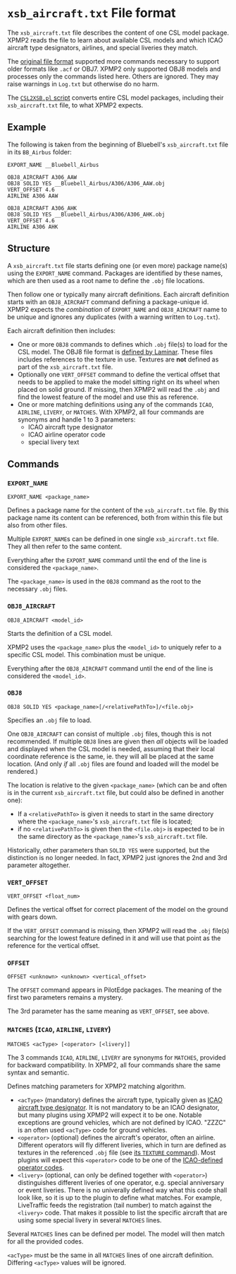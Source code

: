 `xsb_aircraft.txt` File format
==

The `xsb_aircraft.txt` file describes the content of one CSL model package.
XPMP2 reads the file to learn about available CSL models and which ICAO aircraft
type designators, airlines, and special liveries they match.

The [original file format](https://github.com/kuroneko/libxplanemp/wiki/LegacyCSL#aircraft-directory-text-file-format)
supported more commands necessary to support older formats like `.acf` or
OBJ7. XPMP2 only supported OBJ8 models and processes only the commands
listed here. Others are ignored. They may raise warnings in `Log.txt` but
otherwise do no harm.

The [`CSL2XSB.pl` script](https://github.com/TwinFan/CSL2XSB)
converts entire CSL model packages, including their `xsb_aircraft.txt` file,
to what XPMP2 expects.

Example
--

The following is taken from the beginning of Bluebell's `xsb_aircraft.txt`
file in its `BB_Airbus` folder:

```
EXPORT_NAME __Bluebell_Airbus

OBJ8_AIRCRAFT A306_AAW
OBJ8 SOLID YES __Bluebell_Airbus/A306/A306_AAW.obj
VERT_OFFSET 4.6
AIRLINE A306 AAW

OBJ8_AIRCRAFT A306_AHK
OBJ8 SOLID YES __Bluebell_Airbus/A306/A306_AHK.obj
VERT_OFFSET 4.6
AIRLINE A306 AHK
```

Structure
--

A `xsb_aircraft.txt` file starts defining one (or even more) package
name(s) using the `EXPORT_NAME` command. Packages are identified by these
names, which are then used as a root name to define the `.obj` file locations.

Then follow one or typically many aircraft definitions. Each aircraft definition
starts with an `OBJ8_AIRCRAFT` command defining a package-unique id.
XPMP2 expects the _combination_ of `EXPORT_NAME` and `OBJ8_AIRCRAFT` name
to be unique and ignores any duplicates (with a warning written to `Log.txt`).

Each aircraft definition then includes:
- One or more `OBJ8` commands to defines which `.obj` file(s) to load for the
  CSL model.
  The OBJ8 file format is
  [defined by Laminar](https://developer.x-plane.com/article/obj8-file-format-specification/).
  These files includes references to the texture in use. Textures are **not**
  defined as part of the `xsb_aircraft.txt` file.
- Optionally one `VERT_OFFSET` command to define the vertical offset that
  needs to be applied to make the model sitting right on its wheel when
  placed on solid ground.
  If missing, then XPMP2 will read the `.obj` and find the lowest feature of
  the model and use this as reference.
- One or more matching definitions using any of the commands `ICAO`, `AIRLINE`,
  `LIVERY`, or `MATCHES`. With XPMP2, all four commands are synonyms and
  handle 1 to 3 parameters:
  - ICAO aircraft type designator
  - ICAO airline operator code
  - special livery text

Commands
--

### `EXPORT_NAME`

```
EXPORT_NAME <package_name>
```

Defines a package name for the content of the `xsb_aircraft.txt` file.
By this package name its content can be referenced, both from within
this file but also from other files.

Multiple `EXPORT_NAME`s can be defined in one single `xsb_aircraft.txt` file.
They all then refer to the same content.

Everything after the `EXPORT_NAME` command until the end of the line is considered
the `<package_name>`.

The `<package_name>` is used in the `OBJ8` command as the root to the
necessary `.obj` files.

### `OBJ8_AIRCRAFT`

```
OBJ8_AIRCRAFT <model_id>
```

Starts the definition of a CSL model.

XPMP2 uses the `<package_name>` plus the `<model_id>`
to uniquely refer to a specific CSL model. This combination must be unique.

Everything after the `OBJ8_AIRCRAFT` command until the end of the line is considered
the `<model_id>`.

### `OBJ8`

```
OBJ8 SOLID YES <package_name>[/<relativePathTo>]/<file.obj>
```

Specifies an `.obj` file to load.

One `OBJ8_AIRCRAFT` can consist of multiple `.obj` files, though this is not recommended.
If multiple `OBJ8` lines are given then _all_ objects will be loaded and
displayed when the CSL model is needed, assuming that their local coordinate
reference is the same, ie. they will all be placed at the same location.
(And only _if_ all `.obj` files are found and loaded will the model be rendered.)

The location is relative to the given `<package_name>` (which can be and often is
in the current `xsb_aircraft.txt` file, but could also be defined in another one):
- If a `<relativePathTo>` is given it needs to start in the same directory
  where the `<package_name>`'s `xsb_aircraft.txt` file is located;
- if no `<relativePathTo>` is given then the `<file.obj>` is expected to be
  in the same directory as the `<package_name>`'s `xsb_aircraft.txt` file.

Historically, other parameters than `SOLID YES` were supported,
but the distinction is no longer needed. In fact, XPMP2 just ignores the
2nd and 3rd parameter altogether.

### `VERT_OFFSET`

```
VERT_OFFSET <float_num>
```

Defines the vertical offset for correct placement of the model on the ground
with gears down.

If the `VERT_OFFSET` command is missing, then XPMP2 will read the `.obj` file(s)
searching for the lowest feature defined in it and will use that point as
the reference for the vertical offset.

### `OFFSET`

```
OFFSET <unknown> <unknown> <vertical_offset>
```

The `OFFSET` command appears in PilotEdge packages.
The meaning of the first two parameters remains a mystery.

The 3rd parameter has the same meaning as `VERT_OFFSET`, see above.

### `MATCHES` (`ICAO`, `AIRLINE`, `LIVERY`)

```
MATCHES <acType> [<operator> [<livery]]
```

The 3 commands `ICAO`, `AIRLINE`, `LIVERY` are synonyms for `MATCHES`,
provided for backward compatibility.
In XPMP2, all four commands share the same syntax and semantic.

Defines matching parameters for XPMP2 matching algorithm.

- `<acType>` (mandatory) defines the aircraft type, typically given as
  [ICAO aircraft type designator](https://www.icao.int/publications/DOC8643/Pages/Search.aspx).
  It is not mandatory to be an ICAO designator, but many plugins using XPMP2
  will expect it to be one. Notable exceptions are ground vehicles, which are
  not defined by ICAO. "ZZZC" is an often used `<acType>` code for ground
  vehicles.
- `<operator>` (optional) defines the aircraft's operator, often an airline.
  Different operators will fly different liveries, which in turn are defined
  as textures in the referenced `.obj` file
  (see [its `TEXTURE` command](https://developer.x-plane.com/article/obj8-file-format-specification/#TEXTURE_lttex_file_namegt)). Most plugins will expect this `<operator>`
  code to be one of the
  [ICAO-defined operator codes](https://en.wikipedia.org/wiki/List_of_airline_codes).
- `<livery>` (optional, can only be defined together with `<operator>`)
  distinguishes different liveries of one operator, e.g. special anniversary
  or event liveries.
  There is no univerally defined way what this code shall look like,
  so it is up to the plugin to define what matches.
  For example, LiveTraffic feeds the registration (tail number) to match
  against the `<livery>` code. That makes it possible to list the
  specific aircraft that are using some special livery in several
  `MATCHES` lines.

Several `MATCHES` lines can be defined per model. The model will then match
for all the provided codes.

`<acType>` must be the same in all `MATCHES` lines
of one aircraft definition. Differing `<acType>` values will be ignored.
